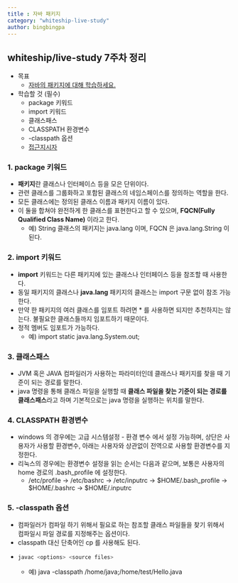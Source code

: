 ```yaml
---
title : 자바 패키지
category: "whiteship-live-study"
author: bingbingpa
---
```


## whiteship/live-study 7주차 정리
- 목표
    - [자바의 패키지에 대해 학습하세요.](https://github.com/whiteship/live-study/issues/7)
- 학습할 것 (필수)
    - package 키워드
    - import 키워드
    - 클래스패스
    - CLASSPATH 환경변수
    - -classpath 옵션
    - [접근지시자](https://bingbingpa.github.io/java/whiteship-live-study-week5/)

### 1. package 키워드
- **패키지**란 클래스나 인터페이스 등을 모은 단위이다.
- 관련 클래스를 그룹화하고 포함된 클래스의 네임스페이스를 정의하는 역할을 한다.
- 모든 클래스에는 정의된 클래스 이름과 패키지 이름이 있다.
- 이 둘을 합쳐야 완전하게 한 클래스를 표현한다고 할 수 있으며, **FQCN(Fully Qualified Class Name)** 이라고 한다.
    - 예) String 클래스의 패키지는 java.lang 이며, FQCN 은 java.lang.String 이 된다.

### 2. import 키워드
- **import** 키워드는 다른 패키지에 있는 클래스나 인터페이스 등을 참조할 때 사용한다.
- 동일 패키지의 클래스나 **java.lang** 패키지의 클래스는 import 구문 없이 참조 가능한다.
- 만약 한 패키지의 여러 클래스를 임포트 하려면 * 를 사용하면 되지만 추천하지는 않는다. 불필요한 클래스들까지 임포트하기 때문이다.
- 정적 멤버도 임포트가 가능하다.
    - 예) import static java.lang.System.out;

### 3. 클래스패스
- JVM 혹은 JAVA 컴파일러가 사용하는 파라미터인데 클래스나 패키지를 찾을 때 기준이 되는 경로를 말한다.
- java 명령을 통해 클래스 파일을 실행할 때 **클래스 파일을 찾는 기준이 되는 경로를 클래스패스**라고 하며 기본적으로는 java 명령을 실행하는 위치를 말한다.

### 4. CLASSPATH 환경변수
- windows 의 경우에는 고급 시스템설정 - 환경 변수 에서 설정 가능하며, 상단은 사용자가 사용할 환경변수, 아래는 사용자와 상관없이 전역으로 사용할 환경변수를 지정한다.
- 리눅스의 경우에는 환경변수 설정을 읽는 순서는 다음과 같으며, 보통은 사용자의 home 경로의  .bash_profile 에 설정한다.
    - /etc/profile -> /etc/bashrc -> /etc/inputrc -> $HOME/.bash_profile -> $HOME/.bashrc -> $HOME/.inputrc

### 5. -classpath 옵션
- 컴파일러가 컴파일 하기 위해서 필요로 하는 참조할 클래스 파일들을 찾기 위해서 컴파일시 파일 경로를 지정해주는 옵션이다.
- classpath 대신 단축어인 cp 를 사용해도 된다.
- ~~~java
  javac <options> <source files>
  ~~~
  - 예) java -classpath /home/java;/home/test/Hello.java
